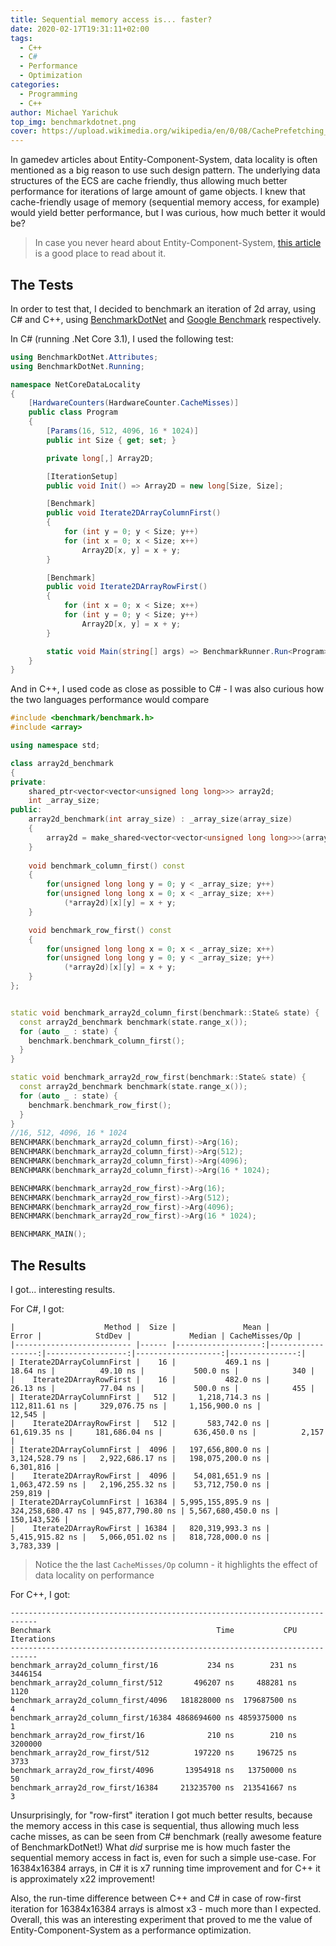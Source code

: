 ```yaml
---
title: Sequential memory access is... faster?
date: 2020-02-17T19:31:11+02:00
tags:
  - C++
  - C#
  - Performance
  - Optimization
categories:
  - Programming
  - C++
author: Michael Yarichuk
top_img: benchmarkdotnet.png
cover: https://upload.wikimedia.org/wikipedia/en/0/08/CachePrefetching_StreamBuffers.png
---
```

In gamedev articles about Entity-Component-System, data locality is often mentioned as a big reason to use such design pattern. The underlying data structures of the ECS are cache friendly, thus allowing much better performance for iterations of large amount of game objects.
I knew that cache-friendly usage of memory (sequential memory access, for example) would yield better performance, but I was curious, how much better it would be?
>In case you never heard about Entity-Component-System, [this article](http://gameprogrammingpatterns.com/data-locality.html) is a good place to read about it.

## The Tests

In order to test that, I decided to benchmark an iteration of 2d array, using C# and C++, using [BenchmarkDotNet](https://github.com/dotnet/BenchmarkDotNet) and [Google Benchmark](https://github.com/google/benchmark) respectively.

In C# (running .Net Core 3.1), I used the following test:
```cs
using BenchmarkDotNet.Attributes;
using BenchmarkDotNet.Running;

namespace NetCoreDataLocality
{
    [HardwareCounters(HardwareCounter.CacheMisses)]
    public class Program
    {
        [Params(16, 512, 4096, 16 * 1024)]
        public int Size { get; set; }

        private long[,] Array2D;

        [IterationSetup]
        public void Init() => Array2D = new long[Size, Size];

        [Benchmark]
        public void Iterate2DArrayColumnFirst()
        {
            for (int y = 0; y < Size; y++)
            for (int x = 0; x < Size; x++)
                Array2D[x, y] = x + y;
        }

        [Benchmark]
        public void Iterate2DArrayRowFirst()
        {
            for (int x = 0; x < Size; x++)
            for (int y = 0; y < Size; y++)
                Array2D[x, y] = x + y;
        }

        static void Main(string[] args) => BenchmarkRunner.Run<Program>();
    }
}

```

And in C++, I used code as close as possible to C# - I was also curious how the two languages performance would compare
```cpp
#include <benchmark/benchmark.h>
#include <array>

using namespace std;

class array2d_benchmark
{
private:
	shared_ptr<vector<vector<unsigned long long>>> array2d;
	int _array_size;
public:
	array2d_benchmark(int array_size) : _array_size(array_size)
	{		
		array2d = make_shared<vector<vector<unsigned long long>>>(array_size , vector<unsigned long long> (array_size, 0));
	}
	
	void benchmark_column_first() const
	{
		for(unsigned long long y = 0; y < _array_size; y++)
		for(unsigned long long x = 0; x < _array_size; x++)
			(*array2d)[x][y] = x + y;
	}

	void benchmark_row_first() const
	{
		for(unsigned long long x = 0; x < _array_size; x++)
		for(unsigned long long y = 0; y < _array_size; y++)
			(*array2d)[x][y] = x + y;
	}
};


static void benchmark_array2d_column_first(benchmark::State& state) {
  const array2d_benchmark benchmark(state.range_x());
  for (auto _ : state) {
    benchmark.benchmark_column_first();
  }
}

static void benchmark_array2d_row_first(benchmark::State& state) {
  const array2d_benchmark benchmark(state.range_x());
  for (auto _ : state) {
    benchmark.benchmark_row_first();
  }
}
//16, 512, 4096, 16 * 1024
BENCHMARK(benchmark_array2d_column_first)->Arg(16);
BENCHMARK(benchmark_array2d_column_first)->Arg(512);
BENCHMARK(benchmark_array2d_column_first)->Arg(4096);
BENCHMARK(benchmark_array2d_column_first)->Arg(16 * 1024);

BENCHMARK(benchmark_array2d_row_first)->Arg(16);
BENCHMARK(benchmark_array2d_row_first)->Arg(512);
BENCHMARK(benchmark_array2d_row_first)->Arg(4096);
BENCHMARK(benchmark_array2d_row_first)->Arg(16 * 1024);

BENCHMARK_MAIN();

```

## The Results
I got... interesting results.

For C#, I got:
```results
|                    Method |  Size |               Mean |             Error |            StdDev |             Median | CacheMisses/Op |
|-------------------------- |------ |-------------------:|------------------:|------------------:|-------------------:|---------------:|
| Iterate2DArrayColumnFirst |    16 |           469.1 ns |          18.64 ns |          49.10 ns |           500.0 ns |            340 |
|    Iterate2DArrayRowFirst |    16 |           482.0 ns |          26.13 ns |          77.04 ns |           500.0 ns |            455 |
| Iterate2DArrayColumnFirst |   512 |     1,218,714.3 ns |     112,811.61 ns |     329,076.75 ns |     1,156,900.0 ns |         12,545 |
|    Iterate2DArrayRowFirst |   512 |       583,742.0 ns |      61,619.35 ns |     181,686.04 ns |       636,450.0 ns |          2,157 |
| Iterate2DArrayColumnFirst |  4096 |   197,656,800.0 ns |   3,124,528.79 ns |   2,922,686.17 ns |   198,075,200.0 ns |      6,301,816 |
|    Iterate2DArrayRowFirst |  4096 |    54,081,651.9 ns |   1,063,472.59 ns |   2,196,255.32 ns |    53,712,750.0 ns |        259,819 |
| Iterate2DArrayColumnFirst | 16384 | 5,995,155,895.9 ns | 324,258,680.47 ns | 945,877,790.80 ns | 5,567,680,450.0 ns |    150,143,526 |
|    Iterate2DArrayRowFirst | 16384 |   820,319,993.3 ns |   5,415,915.82 ns |   5,066,051.02 ns |   818,728,000.0 ns |      3,783,339 |
```
>Notice the the last ``CacheMisses/Op`` column - it highlights the effect of data locality on performance

For C++, I got:
```results
----------------------------------------------------------------------------
Benchmark                                     Time           CPU Iterations
----------------------------------------------------------------------------
benchmark_array2d_column_first/16           234 ns        231 ns    3446154
benchmark_array2d_column_first/512       496207 ns     488281 ns       1120
benchmark_array2d_column_first/4096   181828000 ns  179687500 ns          4
benchmark_array2d_column_first/16384 4868694600 ns 4859375000 ns          1
benchmark_array2d_row_first/16              210 ns        210 ns    3200000
benchmark_array2d_row_first/512          197220 ns     196725 ns       3733
benchmark_array2d_row_first/4096       13954918 ns   13750000 ns         50
benchmark_array2d_row_first/16384     213235700 ns  213541667 ns          3
```

Unsurprisingly, for "row-first" iteration I got much better results, because the memory access in this case is sequential, thus allowing much less cache misses, as can be seen from C# benchmark (really awesome feature of BenchmarkDotNet!)
What *did* surprise me is how much faster the sequential memory access in fact is, even for such a simple use-case. For 16384x16384 arrays, in C# it is x7 running time improvement and for C++ it is approximately x22 improvement!
  
Also, the run-time difference between C++ and C# in case of row-first iteration for 16384x16384 arrays is almost x3 - much more than I expected. Overall, this was an interesting experiment that proved to me the value of Entity-Component-System as a performance optimization.